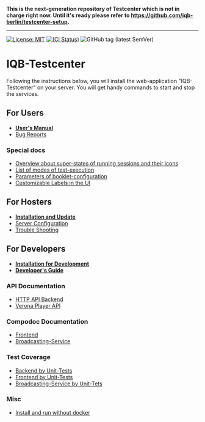 **This is the next-generation repository of Testcenter which is not in charge right now. Until it's ready please 
refer to https://github.com/iqb-berlin/testcenter-setup.**

---

[![License: MIT](https://img.shields.io/badge/License-MIT-yellow.svg)](https://opensource.org/licenses/MIT)
[![(CI Status)](https://scm.cms.hu-berlin.de/iqb/testcenter-setup/badges/master/pipeline.svg)](https://scm.cms.hu-berlin.de/iqb/testcenter)
![GitHub tag (latest SemVer)](https://img.shields.io/github/v/tag/iqb-berlin/testcenter)

# IQB-Testcenter

Following the instructions below, you will install the web-application "IQB-Testcenter" on your server. 
You will get handy commands to start and stop the services.

## For Users

* **[User's Manual](https://github.com/iqb-berlin/iqb-berlin.github.io/wiki/2-Testcenter)**
* [Bug Reports](https://github.com/iqb-berlin/testcenter/issues)

### Special docs 
* [Overview about super-states of running sessions and their icons](https://iqb-berlin.github.io/testcenter/dist/test-session-super-states.html)
* [List of modes of test-execution](https://iqb-berlin.github.io/testcenter/dist/test-mode)
* [Parameters of booklet-configuration](https://iqb-berlin.github.io/testcenter/dist/booklet-config)
* [Customizable Labels in the UI](https://iqb-berlin.github.io/testcenter/dist/custom-texts)

## For Hosters

* **[Installation and Update](https://iqb-berlin.github.io/testcenter/dist/installation-prod)**
* [Server Configuration](https://iqb-berlin.github.io/testcenter/dist/server-setup)
* [Trouble Shooting](https://iqb-berlin.github.io/testcenter/dist/trouble-shooting)

## For Developers

* **[Installation for Development](https://iqb-berlin.github.io/testcenter/dist/installation-dev)**
* **[Developer's Guide](https://iqb-berlin.github.io/testcenter/dist/developer-guide)**

### API Documentation

* [HTTP API Backend](https://iqb-berlin.github.io/testcenter/dist/api/index.html)
* [Verona Player API](https://verona-interfaces.github.io/player/)

### Compodoc Documentation

* [Frontend](https://iqb-berlin.github.io/testcenter/dist/compodoc-frontend/index.html)
* [Broadcasting-Service](https://iqb-berlin.github.io/testcenter/dist/compodoc-broadcasting-service/index.html)

### Test Coverage

* [Backend by Unit-Tests](https://iqb-berlin.github.io/testcenter/dist/test-coverage-backend-unit/report/index.html)
* [Frontend by Unit-Tests](https://iqb-berlin.github.io/testcenter/dist/test-coverage-frontend-unit/report/index.html)
* [Broadcasting-Service by Unit-Tets](https://iqb-berlin.github.io/testcenter/dist/test-coverage-broadcasting-service-unit/lcov-report/index.html)

### Misc
* [Install and run without docker](https://iqb-berlin.github.io/testcenter/dist/installation-local)

